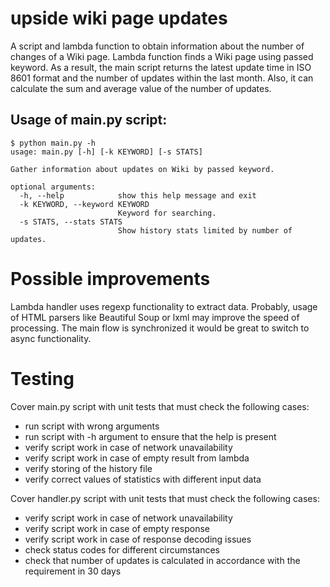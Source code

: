 # upside wiki page updates
A script and lambda function to obtain information about the number of changes of a Wiki page. Lambda function finds a Wiki page using passed keyword.
As a result, the main script returns the latest update time in ISO 8601 format and the number of updates within the last month. Also, it can calculate the sum and average value of the number of updates.

## Usage of main.py script:
```
$ python main.py -h
usage: main.py [-h] [-k KEYWORD] [-s STATS]

Gather information about updates on Wiki by passed keyword.

optional arguments:
  -h, --help            show this help message and exit
  -k KEYWORD, --keyword KEYWORD
                        Keyword for searching.
  -s STATS, --stats STATS
                        Show history stats limited by number of updates.
```

# Possible improvements
Lambda handler uses regexp functionality to extract data. Probably, usage of HTML parsers like Beautiful Soup or lxml may improve the speed of processing.
The main flow is synchronized it would be great to switch to async functionality.

# Testing
Cover main.py script with unit tests that must check the following cases:
- run script with wrong arguments
- run script with -h argument to ensure that the help is present
- verify script work in case of network unavailability
- verify script work in case of empty result from lambda
- verify storing of the history file
- verify correct values of statistics with different input data

Cover handler.py script with unit tests that must check the following cases:
- verify script work in case of network unavailability
- verify script work in case of empty response
- verify script work in case of response decoding issues
- check status codes for different circumstances
- check that number of updates is calculated in accordance with the requirement in 30 days
